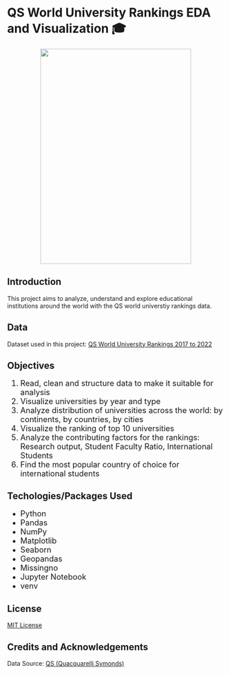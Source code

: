 # QS World University Rankings EDA and Visualization 🎓

<center><img src="https://www.qs.com/wp-content/uploads/2020/06/WUR-2021.jpg" width="350" height="500"></center>

## Introduction
This project aims to analyze, understand and explore educational institutions around the world with the QS world universtiy rankings data.

## Data
Dataset used in this project: [QS World University Rankings 2017 to 2022](https://www.kaggle.com/padhmam/qs-world-university-rankings-2017-2022)

## Objectives
<font size='4'>
    <ol>
        <li>Read, clean and structure data to make it suitable for analysis</li>
        <li>Visualize universities by year and type</li>
        <li>Analyze distribution of universities across the world: by continents, by countries, by cities</li>
        <li>Visualize the ranking of top 10 universities</li>
        <li>Analyze the contributing factors for the rankings: Research output, Student Faculty Ratio, International Students</li>
        <li>Find the most popular country of choice for international students</li>
        </ol>
    </font>

## Techologies/Packages Used
<font size='4'>
    <ul>
        <li>Python</li>
        <li>Pandas</li>
        <li>NumPy</li>
        <li>Matplotlib</li>
        <li>Seaborn</li>
        <li>Geopandas</li>
        <li>Missingno</li>
        <li>Jupyter Notebook</li>
        <li>venv</li>
    </ul>
 </font>
    
## License
[MIT License](https://opensource.org/licenses/MIT)

## Credits and Acknowledgements
Data Source: [QS (Quacquarelli Symonds)](https://www.topuniversities.com/university-rankings/world-university-rankings/2022)
   
